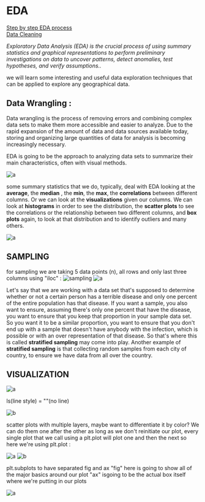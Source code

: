 # EDA

[Step by step EDA process](https://www.simplilearn.com/tutorials/data-analytics-tutorial/exploratory-data-analysis)<br/>
[Data Cleaning](https://towardsdatascience.com/what-is-feature-engineering-importance-tools-and-techniques-for-machine-learning-2080b0269f10)

<i>Exploratory Data Analysis (EDA) is the crucial process of using summary statistics and graphical representations to perform preliminary investigations on data to uncover patterns, detect anomalies, test hypotheses, and verify assumptions..</i>

we will learn some interesting and useful data exploration techniques that can be applied to explore any geographical data.</u>

## Data Wrangling :

Data wrangling is the process of removing errors and combining complex data sets to make them more accessible and easier to analyze. Due to the rapid expansion of the amount of data and data sources available today, storing and organizing large quantities of data for analysis is becoming increasingly necessary.

EDA is going to be the approach to analyzing data sets to summarize their main characteristics, often with visual methods. 

![a](https://user-images.githubusercontent.com/33677647/200143834-50c93d89-223b-49b2-93ad-0332062419d7.PNG)

some summary statistics that we do, typically, deal with EDA looking at the **average**, the **median** , the **min**, the **max**, the **correlations** between different columns. 
Or we can look at the **visualizations** given our columns. We can look at **histograms** in order to see the distribution, the **scatter plots** to see the correlations or the relationship between two different columns, and **box plots** again, to look at that distribution and to identify outliers and many others.

![a](https://user-images.githubusercontent.com/33677647/200143974-e048c63b-801a-49b1-b72e-0e2d9d6c4b57.PNG)

## SAMPLING 

for sampling we are taking 5 data points (n), all rows and only last three columns using "iloc" :
![sampling](https://user-images.githubusercontent.com/33677647/200143978-ecba3a19-2df6-44cf-8481-a4ef2bdd27e8.PNG)
![a](https://user-images.githubusercontent.com/33677647/200147280-d8d2fe09-a764-407b-b6b6-93cb2aae5628.PNG)

Let's say that we are working with a data set that's supposed to determine whether or not a certain person has a terrible disease and only one percent of the entire population has that disease. If you want a sample, you also want to ensure, assuming there's only one percent that have the disease, you want to ensure that you keep that proportion in your sample data set. So you want it to be a similar proportion, you want to ensure that you don't end up with a sample that doesn't have anybody with the infection, which is possible or with an over representation of that disease. So that's where this is called **stratified sampling** may come into play. 
Another example of **stratified sampling** is that collecting random samples from each city of country, to ensure we have data from all over the country.

## VISUALIZATION

![a](https://user-images.githubusercontent.com/33677647/200147655-2cce6dc7-fabf-4061-b87b-221d4f202317.PNG)

ls(line style) = ""(no line)

![b](https://user-images.githubusercontent.com/33677647/200147664-2b5890d1-3635-4a24-8ceb-77d8c82b0d2f.PNG)

scatter plots with multiple layers, maybe want to differentiate it by color? We can do them one after the other as long as we don't reinitiate our plot, every single plot that we call using a plt.plot will plot one and then the next so here we're using plt.plot :

![a](https://user-images.githubusercontent.com/33677647/200147784-d7dcc520-8381-43dd-ab70-6665d0e55955.PNG)
![b](https://user-images.githubusercontent.com/33677647/200147788-870025a1-d6d5-474f-be8d-f43bb1856e3f.PNG)

plt.subplots to have separated fig and ax
"fig" here is going to show all of the major basics around our plot 
"ax" isgoing to be the actual box itself where we're putting in our plots

![a](https://user-images.githubusercontent.com/33677647/200148582-859bf778-2ada-43fd-8d4f-be56bdc1a412.PNG)







